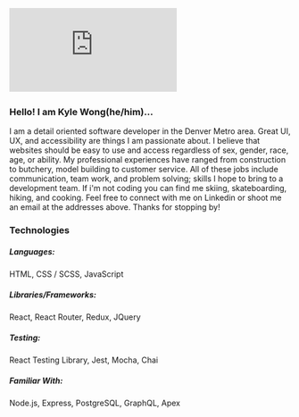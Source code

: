 ![Header](https://github.com/KyleWong2510/KyleWong2510/blob/main/githubHeader.pdf)

### Hello! I am Kyle Wong(he/him)...
I am a detail oriented software developer in the Denver Metro area.  Great UI, UX, and accessibility are things I am passionate about.  I believe that websites should be easy to use and access regardless of sex, gender, race, age, or ability.  My professional experiences have ranged from construction to butchery, model building to customer service.  All of these jobs include communication, team work, and problem solving; skills I hope to bring to a development team.  If i'm not coding you can find me skiing, skateboarding, hiking, and cooking.  Feel free to connect with me on Linkedin or shoot me an email at the addresses above.  Thanks for stopping by!

### Technologies
##### Languages:
HTML,
CSS / SCSS,
JavaScript

##### Libraries/Frameworks:
React,
React Router,
Redux,
JQuery

##### Testing:
React Testing Library,
Jest, 
Mocha,
Chai

##### Familiar With:
Node.js,
Express,
PostgreSQL,
GraphQL,
Apex

